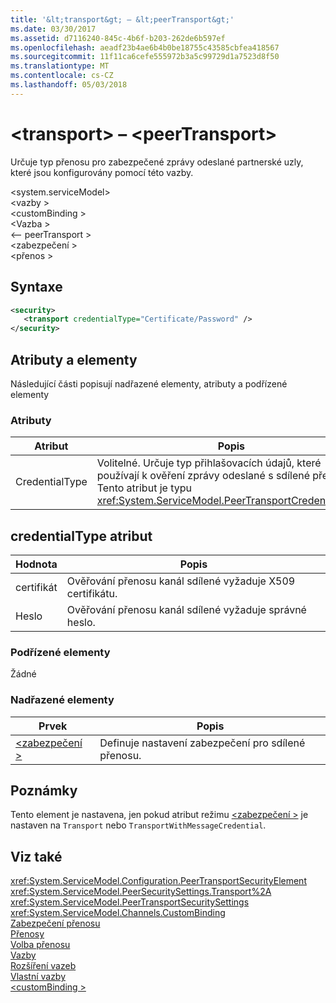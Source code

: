 ```yaml
---
title: '&lt;transport&gt; – &lt;peerTransport&gt;'
ms.date: 03/30/2017
ms.assetid: d7116240-845c-4b6f-b203-262de6b597ef
ms.openlocfilehash: aeadf23b4ae6b4b0be18755c43585cbfea418567
ms.sourcegitcommit: 11f11ca6cefe555972b3a5c99729d1a7523d8f50
ms.translationtype: MT
ms.contentlocale: cs-CZ
ms.lasthandoff: 05/03/2018
---
```

# <a name="lttransportgt-of-ltpeertransportgt"></a>&lt;transport&gt; – &lt;peerTransport&gt;
Určuje typ přenosu pro zabezpečené zprávy odeslané partnerské uzly, které jsou konfigurovány pomocí této vazby.  
  
 \<system.serviceModel>  
\<vazby >  
\<customBinding >  
\<Vazba >  
\<– peerTransport >  
\<zabezpečení >  
\<přenos >  
  
## <a name="syntax"></a>Syntaxe  
  
```xml  
<security>  
   <transport credentialType="Certificate/Password" />  
</security>         
```  
  
## <a name="attributes-and-elements"></a>Atributy a elementy  
 Následující části popisují nadřazené elementy, atributy a podřízené elementy  
  
### <a name="attributes"></a>Atributy  
  
|Atribut|Popis|  
|---------------|-----------------|  
|CredentialType|Volitelné. Určuje typ přihlašovacích údajů, které používají k ověření zprávy odeslané s sdílené přenosu. Tento atribut je typu <xref:System.ServiceModel.PeerTransportCredentialType>.|  
  
## <a name="credentialtype-attribute"></a>credentialType atribut  
  
|Hodnota|Popis|  
|-----------|-----------------|  
|certifikát|Ověřování přenosu kanál sdílené vyžaduje X509 certifikátu.|  
|Heslo|Ověřování přenosu kanál sdílené vyžaduje správné heslo.|  
  
### <a name="child-elements"></a>Podřízené elementy  
 Žádné  
  
### <a name="parent-elements"></a>Nadřazené elementy  
  
|Prvek|Popis|  
|-------------|-----------------|  
|[\<zabezpečení >](../../../../../docs/framework/configure-apps/file-schema/wcf/security-of-peertransport.md)|Definuje nastavení zabezpečení pro sdílené přenosu.|  
  
## <a name="remarks"></a>Poznámky  
 Tento element je nastavena, jen pokud atribut režimu [ \<zabezpečení >](../../../../../docs/framework/configure-apps/file-schema/wcf/security-of-peertransport.md) je nastaven na `Transport` nebo `TransportWithMessageCredential`.  
  
## <a name="see-also"></a>Viz také  
 <xref:System.ServiceModel.Configuration.PeerTransportSecurityElement>  
 <xref:System.ServiceModel.PeerSecuritySettings.Transport%2A>  
 <xref:System.ServiceModel.PeerTransportSecuritySettings>  
 <xref:System.ServiceModel.Channels.CustomBinding>  
 [Zabezpečení přenosu](../../../../../docs/framework/wcf/feature-details/transport-security.md)  
 [Přenosy](../../../../../docs/framework/wcf/feature-details/transports.md)  
 [Volba přenosu](../../../../../docs/framework/wcf/feature-details/choosing-a-transport.md)  
 [Vazby](../../../../../docs/framework/wcf/bindings.md)  
 [Rozšíření vazeb](../../../../../docs/framework/wcf/extending/extending-bindings.md)  
 [Vlastní vazby](../../../../../docs/framework/wcf/extending/custom-bindings.md)  
 [\<customBinding >](../../../../../docs/framework/configure-apps/file-schema/wcf/custombinding.md)
